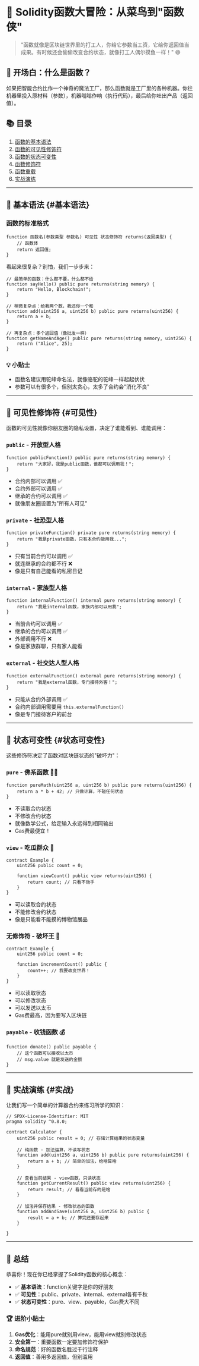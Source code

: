 # 🎯 Solidity函数大冒险：从菜鸟到"函数侠"

> "函数就像是区块链世界里的打工人，你给它参数当工资，它给你返回值当成果。有时候还会偷偷改变合约状态，就像打工人偶尔摸鱼一样！" 😄

## 🚀 开场白：什么是函数？

如果把智能合约比作一个神奇的魔法工厂，那么函数就是工厂里的各种机器。你往机器里投入原材料（参数），机器嗡嗡作响（执行代码），最后给你吐出产品（返回值）。

## 📚 目录
1. [函数的基本语法](#基本语法)
2. [函数的可见性修饰符](#可见性)
3. [函数的状态可变性](#状态可变性)
4. [函数修饰符](#修饰符)
5. [函数重载](#重载)
6. [实战演练](#实战)

---

## 🔧 基本语法 {#基本语法}

### 函数的标准格式

```solidity
function 函数名(参数类型 参数名) 可见性 状态修饰符 returns(返回类型) {
    // 函数体
    return 返回值;
}
```

看起来很复杂？别怕，我们一步步来：

```solidity
// 最简单的函数：什么都不要，什么都不给
function sayHello() public pure returns(string memory) {
    return "Hello, Blockchain!";
}

// 稍微复杂点：给我两个数，我还你一个和
function add(uint256 a, uint256 b) public pure returns(uint256) {
    return a + b;
}

// 再复杂点：多个返回值（像批发一样）
function getNameAndAge() public pure returns(string memory, uint256) {
    return ("Alice", 25);
}
```

### 💡 小贴士
- 函数名建议用驼峰命名法，就像骆驼的驼峰一样起起伏伏
- 参数可以有很多个，但别太贪心，太多了合约会"消化不良"

---

## 👀 可见性修饰符 {#可见性}

函数的可见性就像你朋友圈的隐私设置，决定了谁能看到、谁能调用：

### `public` - 开放型人格
```solidity
function publicFunction() public pure returns(string memory) {
    return "大家好，我是public函数，谁都可以调用我！";
}
```
- 合约内部可以调用 ✅
- 合约外部可以调用 ✅
- 继承的合约可以调用 ✅
- 就像朋友圈设置为"所有人可见"

### `private` - 社恐型人格
```solidity
function privateFunction() private pure returns(string memory) {
    return "我是private函数，只有本合约能用我...";
}
```
- 只有当前合约可以调用 ✅
- 就连继承的合约都不行 ❌
- 像是只有自己能看的私密日记

### `internal` - 家族型人格
```solidity
function internalFunction() internal pure returns(string memory) {
    return "我是internal函数，家族内部可以用我";
}
```
- 当前合约可以调用 ✅
- 继承的合约可以调用 ✅
- 外部调用不行 ❌
- 像是家族群聊，只有家人能看

### `external` - 社交达人型人格
```solidity
function externalFunction() external pure returns(string memory) {
    return "我是external函数，专门接待外客！";
}
```
- 只能从合约外部调用 ✅
- 合约内部调用需要用 `this.externalFunction()` 
- 像是专门接待客户的前台

---

## 🔄 状态可变性 {#状态可变性}

这些修饰符决定了函数对区块链状态的"破坏力"：

### `pure` - 佛系函数 🧘‍♂️
```solidity
function pureMath(uint256 a, uint256 b) public pure returns(uint256) {
    return a * b + 42; // 只做计算，不碰任何状态
}
```
- 不读取合约状态
- 不修改合约状态
- 就像数学公式，给定输入永远得到相同输出
- Gas费最便宜！

### `view` - 吃瓜群众 👀
```solidity
contract Example {
    uint256 public count = 0;
    
    function viewCount() public view returns(uint256) {
        return count; // 只看不动手
    }
}
```
- 可以读取合约状态
- 不能修改合约状态
- 像是只能看不能摸的博物馆展品

### 无修饰符 - 破坏王 💪
```solidity
contract Example {
    uint256 public count = 0;
    
    function incrementCount() public {
        count++; // 我要改变世界！
    }
}
```
- 可以读取状态
- 可以修改状态
- 可以发送以太币
- Gas费最高，因为要写入区块链

### `payable` - 收钱函数 💰
```solidity
function donate() public payable {
    // 这个函数可以接收以太币
    // msg.value 就是发送的金额
}
```

---

## 🎯 实战演练 {#实战}

让我们写一个简单的计算器合约来练习所学的知识：

```solidity
// SPDX-License-Identifier: MIT
pragma solidity ^0.8.0;

contract Calculator {
    uint256 public result = 0; // 存储计算结果的状态变量
    
    // 纯函数 - 加法运算，不读写状态
    function add(uint256 a, uint256 b) public pure returns(uint256) {
        return a + b; // 简单的加法，给啥算啥
    }
    
    // 查看当前结果 - view函数，只读状态
    function getCurrentResult() public view returns(uint256) {
        return result; // 看看当前存的是啥
    }
    
    // 加法并保存结果 - 修改状态的函数
    function addAndSave(uint256 a, uint256 b) public {
        result = a + b; // 算完还要存起来
    }
    
}
```

---

## 🎉 总结

恭喜你！现在你已经掌握了Solidity函数的核心概念：

- ✅ **基本语法**：function关键字是你的好朋友
- ✅ **可见性**：public、private、internal、external各有千秋
- ✅ **状态可变性**：pure、view、payable，Gas费大不同

### 🏆 进阶小贴士

1. **Gas优化**：能用pure就别用view，能用view就别修改状态
2. **安全第一**：重要函数一定要加修饰符保护
3. **命名规范**：好的函数名胜过千行注释
4. **返回值**：善用多返回值，但别滥用
